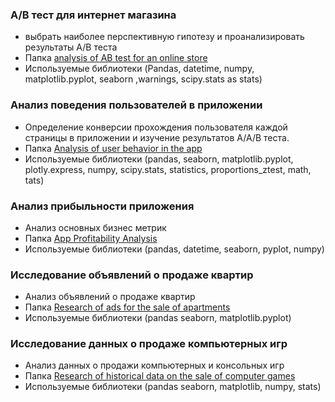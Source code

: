 ### А/В тест для интернет магазина 
- выбрать наиболее перспективную гипотезу и проанализировать результаты А/В теста
-  Папка [analysis of AB test for an online store]( https://github.com/kujo2005/Educational-project/tree/main/analysis%20of%20AB%20test%20for%20an%20online%20store)
- Используемые библиотеки (Pandas, datetime, numpy, matplotlib.pyplot, seaborn ,warnings, scipy.stats as stats)



### Анализ поведения пользователей в приложении 
- Определение конверсии прохождения пользователя каждой страницы в приложении и изучение результатов А/А/В теста.
-  Папка [Analysis of user behavior in the app](https://github.com/kujo2005/Educational-project/tree/main/Analysis%20of%20user%20behavior%20in%20the%20app)
- Используемые библиотеки (pandas, seaborn, matplotlib.pyplot,  plotly.express,  numpy, scipy.stats, statistics, proportions_ztest, math, tats)


### Анализ прибыльности приложения 
- Анализ основных бизнес метрик 
-  Папка [App Profitability Analysis](https://github.com/kujo2005/Educational-project/tree/main/App%20Profitability%20Analysis)
- Используемые библиотеки (pandas, datetime, seaborn, pyplot, numpy)


### Исследование объявлений о продаже квартир 
- Анализ объявлений о продаже квартир
-  Папка [Research of ads for the sale of apartments](https://github.com/kujo2005/Educational-project/tree/main/Research%20of%20ads%20for%20the%20sale%20of%20apartments)
- Используемые библиотеки (pandas seaborn, matplotlib.pyplot)

### Исследование данных о продаже компьютерных игр 
- Анализ данных о продажи компьютерных и консольных игр 
-  Папка [Research of historical data on the sale of computer games](https://github.com/kujo2005/Educational-project/tree/main/Research%20of%20historical%20data%20on%20the%20sale%20of%20computer%20games)
- Используемые библиотеки (pandas seaborn, matplotlib, numpy, stats)
